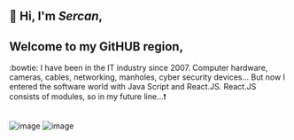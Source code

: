 
## 👋 Hi, I'm *Sercan*,
## Welcome to my GitHUB region,


:bowtie: I have been in the IT industry since 2007.
Computer hardware, cameras, cables, networking, manholes, cyber security devices...
But now I entered the software world with Java Script and React.JS. 
React.JS consists of modules, so in my future line...:heavy_exclamation_mark:

##
![image](https://user-images.githubusercontent.com/28040647/147855451-2e2dca27-2fdf-4958-b3b6-5fde65285666.png)
![image](https://user-images.githubusercontent.com/28040647/147855505-39855e0e-cf2a-46bb-8ed1-9342d051b95d.png)


